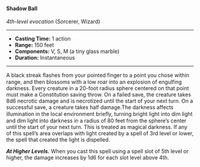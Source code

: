 #### Shadow Ball
*4th-level evocation* (Sorcerer, Wizard)
___
- **Casting Time:** 1 action
- **Range:** 150 feet
- **Components:** V, S, M (a tiny glass marble)
- **Duration:** Instantaneous
---
A black streak ﬂashes from your pointed finger to a point you chose within range, and then blossoms with a low roar into an explosion of engulfing darkness. Every creature in a 20-foot radius sphere centered on that point must make a Constitution saving throw. On a failed save, the creature takes 8d6 necrotic damage and is necrotized until the start of your next turn. On a successful save, a creature takes half damage.The darkness affects illumination in the local environment brieﬂy, turning bright light into dim light and dim light into darkness in a radius of 80 feet from the sphere’s center until the start of your next turn. This is treated as magical darkness. If any of this spell’s area overlaps with light created by a spell of 3rd level or lower, the spell that created the light is dispelled.

***At Higher Levels.*** When you cast this spell using a spell slot of 5th level or higher, the damage increases by 1d6 for each slot level above 4th.
